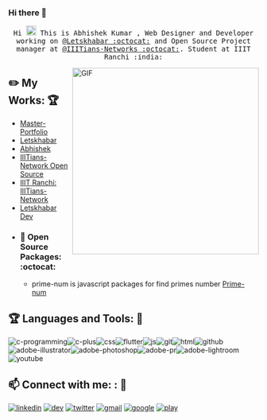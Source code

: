 ### Hi there 👋
<p align="center">
  <samp>
    Hi <img src="https://github.com/vimalverma558/vimalverma558/blob/v2/img/Hi.gif" width="20px"> This is Abhishek Kumar , Web Designer and Developer working on <a href="https://github.com/letskhabar">@Letskhabar :octocat:</a> and Open Source Project manager at  <a href="https://github.com/IIITians-Network">@IIITians-Networks :octocat:</a>. Student at IIIT Ranchi :india:
  </samp>
</p>


<img align="right" width="375" alt="GIF" src="https://github.com/vimalverma558/vimalverma558/blob/v2/img/dino.gif" />



## :pencil2: My Works: :trophy:  
- [Master-Portfolio](https://github.com/vimalverma558/master-portfolio)   
- [Letskhabar](https://letskhabar.com)
- [Abhishek](http://Abhishek.letskhabar.com)
- [IIITians-Network Open Source](https://github.com/IIITians-Network/Open-Source)
- [IIIT Ranchi: IIITians-Network](https://ranchi.iiitiansnetwork.com/)
- [Letskhabar Dev](https://dev.letskhabar.com)
- ### :robot: Open Source Packages: :octocat:
  - prime-num is javascript packages for find primes number [Prime-num](https://www.npmjs.com/package/prime-num)


 ## :trophy: Languages and Tools: :robot:
<img src="https://tool-icon.vercel.app/img/?tool=c-programming" alt="c-programming"><img src="https://tool-icon.vercel.app/img/?tool=c-plus" alt="c-plus"><img src="https://tool-icon.vercel.app/img/?tool=css" alt="css"><img src="https://tool-icon.vercel.app/img/?tool=flutter" alt="flutter"><img src="https://tool-icon.vercel.app/img/?tool=js" alt="js"><img src="https://tool-icon.vercel.app/img/?tool=git" alt="git"><img src="https://tool-icon.vercel.app/img/?tool=html" alt="html"><img src="https://tool-icon.vercel.app/img/?tool=github" alt="github"><img src="https://tool-icon.vercel.app/img/?tool=adobe-illustrator" alt="adobe-illustrator"><img src="https://tool-icon.vercel.app/img/?tool=adobe-photoshop" alt="adobe-photoshop"><img src="https://tool-icon.vercel.app/img/?tool=adobe-pr" alt="adobe-pr"><img src="https://tool-icon.vercel.app/img/?tool=adobe-lightroom" alt="adobe-lightroom"><img src="https://tool-icon.vercel.app/img/?tool=youtube" alt="youtube">


## :mailbox: Connect with me: : 💬
[<img src="https://tool-icon.vercel.app/img/?tool=linkedin" alt="linkedin">](https://www.linkedin.com/in/abhishek-kumar-544057174)
[<img src="https://tool-icon.vercel.app/img/?tool=dev" alt="dev">](https://dev.to/amazing__ak)
[<img src="https://tool-icon.vercel.app/img/?tool=twitter
" alt="twitter
">](https://twitter.com/amazing__ak)
[<img src="https://tool-icon.vercel.app/img/?tool=gmail" alt="gmail">](mailto:abhishek.btech.ec18@iiitranchi.ac.in)
[<img src="https://tool-icon.vercel.app/img/?tool=google" alt="google">](http://Abhishek.letskhabar.com)
[<img src="https://tool-icon.vercel.app/img/?tool=play" alt="play">](https://youtube.com/amazingak)
